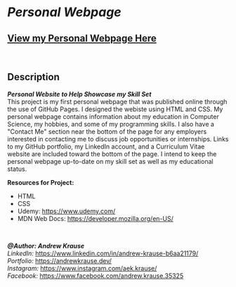 # *Personal Webpage*
## **[View my Personal Webpage Here](https://krause2023.github.io/Personal-Webpage/)**

<p>&nbsp;</p>

## Description
**_Personal Website to Help Showcase my Skill Set_** <br/>
This project is my first personal webpage that was published online through the use of GitHub Pages. I designed the webiste using HTML and CSS. My personal webpage contains information about my education in Computer Science, my hobbies, and some of my programming skills. I also have a "Contact Me" section near the bottom of the page for any employers interested in contacting me to discuss job opportunities or internships. Links to my GitHub portfolio, my LinkedIn account, and a Curriculum Vitae website are included toward the bottom of the page. I intend to keep the personal webpage up-to-date on my skill set as well as my educational status. 

**Resources for Project:**
- HTML
- CSS
- Udemy: https://www.udemy.com/
- MDN Web Docs: https://developer.mozilla.org/en-US/
<p>&nbsp;</p>

**_@Author: Andrew Krause_** <br/>
*LinkedIn:* https://www.linkedin.com/in/andrew-krause-b6aa21179/ <br/>
*Portfolio:* https://andrewkrause.dev/ <br/>
*Instagram:* https://www.instagram.com/aek.krause/ <br/>
*Facebook:* https://www.facebook.com/andrew.krause.35325

